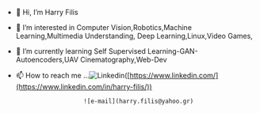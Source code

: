 - 👋 Hi, I’m Harry Filis
- 👀 I’m interested in Computer Vision,Robotics,Machine Learning,Multimedia Understanding, Deep Learning,Linux,Video Games,
- 🌱 I’m currently learning Self Supervised Learning-GAN-Autoencoders,UAV Cinematography,Web-Dev
- 📫 How to reach me ...![Linkedin](https://i.stack.imgur.com/gVE0j.png)([https://www.linkedin.com/](https://www.linkedin.com/in/harry-filis/)) 

                         ![e-mail](harry.filis@yahoo.gr)
                      
                        

<!---
ArtoriasAbyssslayer/ArtoriasAbyssslayer is a ✨ special ✨ repository because its `README.md` (this file) appears on your GitHub profile.
You can click the Preview link to take a look at your changes.
--->
